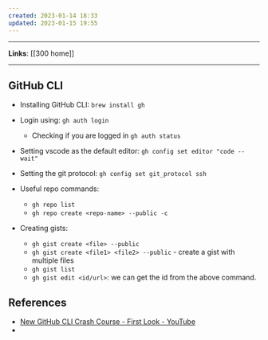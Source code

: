 ```yaml
---
created: 2023-01-14 18:33
updated: 2023-01-15 19:55
---
```

---
**Links**: [[300 home]]

---
## GitHub CLI
- Installing GitHub CLI: `brew install gh`
- Login using: `gh auth login`
	- Checking if you are logged in `gh auth status`
- Setting vscode as the default editor: `gh config set editor "code --wait"`
- Setting the git protocol: `gh config set git_protocol ssh`

- Useful repo commands:
	- `gh repo list`
	- `gh repo create <repo-name> --public -c`
- Creating gists: 
	- `gh gist create <file> --public`
	- `gh gist create <file1> <file2> --public` - create a gist with multiple files
	- `gh gist list`
	- `gh gist edit <id/url>`: we can get the id from the above command.

## References
- [New GitHub CLI Crash Course - First Look - YouTube](https://www.youtube.com/watch?v=BRAG1Kj4-Ss)
- 